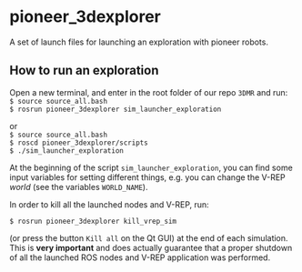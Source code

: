 # pioneer_3dexplorer

A set of launch files for launching an exploration with pioneer robots.

## How to run an exploration 

Open a new terminal, and enter in the root folder of our repo `3DMR` and run:   
`$ source source_all.bash`   
`$ rosrun pioneer_3dexplorer sim_launcher_exploration`    

or   
`$ source source_all.bash`     
`$ roscd pioneer_3dexplorer/scripts`     
`$ ./sim_launcher_exploration`   
 
At the beginning of the script `sim_launcher_exploration`, you can find some input variables for setting different things, e.g. you can change the V-REP *world* (see the variables `WORLD_NAME`).

 In order to kill all the launched nodes and V-REP, run:   
```
$ rosrun pioneer_3dexplorer kill_vrep_sim
```
(or press the button `Kill all` on the Qt GUI) at the end of each simulation. This is **very important** and does actually guarantee that a proper shutdown of all the launched ROS nodes and V-REP application was performed. 
